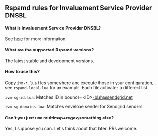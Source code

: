 ## Rspamd rules for Invaluement Service Provider DNSBL

#### What is Invaluement Service Provider DNSBL?

See [here](https://www.invaluement.com/serviceproviderdnsbl/) for more information.

#### What are the supported Rspamd versions?

The latest stable and development versions.

#### How to use this?

Copy `ivm-*.lua` files somewhere and execute those in your configuration, see `rspamd.local.lua` for an example. Each file activates a different list.

`ivm-sg-id.lua`: Matches ID in bounce+&lt;ID&gt;-blah@sendgrid.net

`ivm-sg-domains.lua`: Matches envelope sender for Sendgrid senders

#### Can't you just use multimap+regex/something else?

Yes, I suppose you can. Let's think about that later. PRs welcome.
